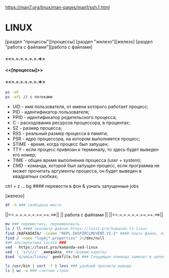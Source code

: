<https://man7.org/linux/man-pages/man1/ssh.1.html>

# LINUX
[раздел "процессы"][процессы]
[раздел "железо"][железо]
[раздел "работа с файлами"][работа с файлами]

####    <<=.=.=.=.=.=.=>>
####    <<[процессы]>>
####    <<=.=.=.=.=.=.=>>

```bash
ps -eF
ps -efL // с потоками
```

- UID - имя пользователя, от имени которого работает процесс;
- PID - идентификатор пользователя;
- PPID - идентификатор родительского процесса;
- C - расходование ресурсов процессора, в процентах;
- SZ - размер процесса;
- RSS - реальный размер процесса в памяти;
- PSR - ядро процессора, на котором выполняется процесс;
- STIME - время, когда процесс был запущен;
- TTY - если процесс привязан к терминалу, то здесь будет выведен его номер;
- TIME - общее время выполнения процесса (user + system);
- CMD - команда, которой был запущен процесс, если программа не может прочитать аргументы процесса, он будет выведен в квадратных скобках;

ctrl + z ... bg #### перевести в фон & узнать запущенные jobs


[железо]

```bash
df -h ### свободное место
```

  ||<=.=.=.=.=.=.==.==.==>||
  ||  работа с файлами    ||
  ||<=.=.=.=.=.=.==.==.==>||

```bash
mv ### переместить, переименовать 
ls / ll #### просмотр файлов https://losst.pro/komanda-ls-linux
find /KAFKADATA/ -iname "REPL.EKSPZRCLMEVENT.V1-2" #### поиск файла, папки - 
find / -name "log4j*.properties" 2>/dev/null
### альтернатива locate ###
sed - https://losst.pro/komanda-sed-linux
sed -i 's/\r//' _имяфайла_ ### правим каретку
$sed 's/unix/linux/' geekfile.txt ### Следующая команда заменит в целевом файле вхождения слова unix на linux:

ls /usr/bin | sort -f | less ### удобный просмотр вывода
ls | wc -w ### счетчик строк
```































